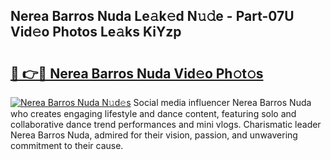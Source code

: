 ## Nerea Barros Nuda Le𝚊k𝚎d N𝚞𝚍e - Part-07U Vid𝚎o Photos Le𝚊ks KiYzp

# <h2><a href="http://fbc0eq.evod.top/?m=Nerea+Barros+Nuda">🔗 👉🔴 Nerea Barros Nuda Vid𝚎o Ph𝚘t𝚘s</a></h2>

[![Nerea Barros Nuda N𝚞d𝚎s](https://i.imgur.com/8V9OHl7.gif)](http://fbc0eq.evod.top/?m=Nerea+Barros+Nuda)
Social media influencer Nerea Barros Nuda who creates engaging lifestyle and dance content, featuring solo and collaborative dance trend performances and mini vlogs. Charismatic leader Nerea Barros Nuda, admired for their vision, passion, and unwavering commitment to their cause. 
